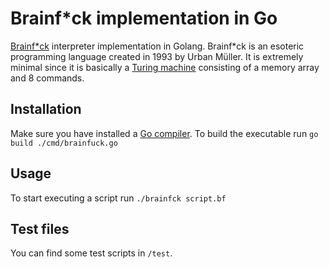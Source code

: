 # Brainf*ck implementation in Go
[Brainf*ck](https://en.wikipedia.org/wiki/Brainfuck) interpreter implementation in Golang.
Brainf*ck is an esoteric programming language created in 1993 by Urban Müller.
It is extremely minimal since it is basically a [Turing machine](https://en.wikipedia.org/wiki/Turing_machine) consisting of a memory array and 8 commands.

## Installation
Make sure you have installed a [Go compiler](https://go.dev/doc/install). To build the executable run `go build ./cmd/brainfuck.go`

## Usage
To start executing a script run `./brainfck script.bf`

## Test files
You can find some test scripts in `/test`.
